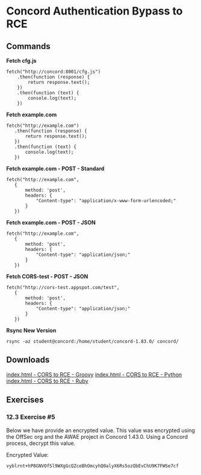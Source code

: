 Concord Authentication Bypass to RCE
=======

## Commands

**Fetch cfg.js**

```
fetch("http://concord:8001/cfg.js")
    .then(function (response) {
        return response.text();
    })
    .then(function (text) {
        console.log(text);
    })
```

**Fetch example.com**

```
fetch("http://example.com")
   .then(function (response) {
       return response.text();
   })
   .then(function (text) {
       console.log(text);
   })
```

**Fetch example.com - POST - Standard**

```
fetch("http://example.com",
   {
       method: 'post',
       headers: {
           "Content-type": "application/x-www-form-urlencoded;"
       }
   })
```

**Fetch example.com - POST - JSON**

```
fetch("http://example.com",
   {
       method: 'post',
       headers: {
           "Content-type": "application/json;"
       }
   })
```

**Fetch CORS-test - POST - JSON**

```
fetch("http://cors-test.appspot.com/test",
   {
       method: 'post',
       headers: {
           "Content-type": "application/json;"
       }
   })
```

**Rsync New Version**

```
rsync -az student@concord:/home/student/concord-1.83.0/ concord/
```


## Downloads
[index.html - CORS to RCE - Groovy](index-rce_html.txt)
[index.html - CORS to RCE - Python](index-rce-python_html.txt)
[index.html - CORS to RCE - Ruby](index-rce-ruby_html.txt)

## Exercises

### 12.3 Exercise #5

Below we have provide an encrypted value. This value was encrypted using the OffSec org and the AWAE project in Concord 1.43.0. Using a Concord process, decrypt this value.

Encrypted Value:

```
vyblrnt+hP8GNVOfSl9WXgGcQZceBhOmcyhQ0alyX6Rs5ozQbEvChU9K7FWSe7cf
```